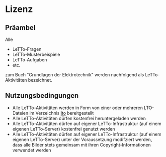 # Lizenz

## Präambel

Alle

- LeTTo-Fragen
- LeTTo-Musterbeispiele
- LeTTo-Aufgaben
- etc.

zum Buch "Grundlagen der Elektrotechnik" werden nachfolgend als LeTTo-Aktivitäten bezeichnet.

## Nutzungsbedingungen

- Alle LeTTo-Aktivitäten werden in Form von einer oder mehreren LTO-Dateien im Verzeichnis [lto](https://github.com/christiankral/Grundlagen-der-Elektrotechnik/tree/main/lto) bereitgestellt
- Alle LeTTo-Aktivitäten dürfen kostenfrei heruntergeladen werden
- Alle LeTTo-Aktivitäten dürfen auf eigener LeTTo-Infrastruktur (auf einem eigenen LeTTo-Server) kostenfrei genutzt werden
- Alle LeTTo-Aktivitäten dürfen auf eigener LeTTo-Infrastruktur (auf einem eigenen LeTTo-Server) unter der Voraussetzung modifziert werden, dass alle Bilder stets gemeinsam mit ihren Copyright-Informationen verwendet werden
